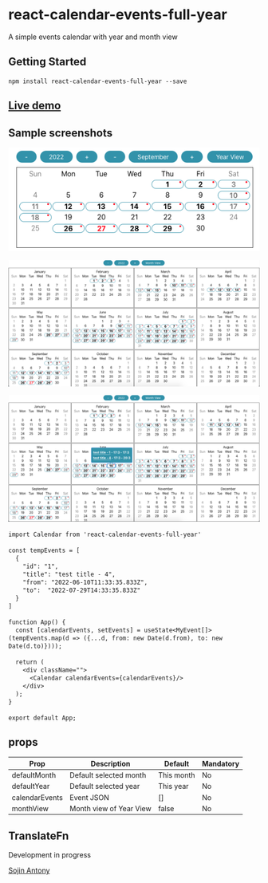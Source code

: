 # react-calendar-events-full-year

A simple events calendar with year and month view

## Getting Started

```
npm install react-calendar-events-full-year --save

```


## [Live demo](https://sojinantony01.github.io/react-calendar-events-full-year/)


## Sample screenshots

![alt text](https://raw.githubusercontent.com/sojinantony01/react-calendar-events-full-year/main/public/images/month.png)

![alt text](https://raw.githubusercontent.com/sojinantony01/react-calendar-events-full-year/main/public/images/year.png)

![alt text](https://raw.githubusercontent.com/sojinantony01/react-calendar-events-full-year/main/public/images/year-event.png)



```
import Calendar from 'react-calendar-events-full-year'

const tempEvents = [
  {
    "id": "1",
    "title": "test title - 4",
    "from": "2022-06-10T11:33:35.833Z",
    "to":  "2022-07-29T14:33:35.833Z"
  }
]

function App() {
  const [calendarEvents, setEvents] = useState<MyEvent[]>(tempEvents.map(d => ({...d, from: new Date(d.from), to: new Date(d.to)})));
  
  return (
    <div className="">
      <Calendar calendarEvents={calendarEvents}/>
    </div>
  );
}

export default App;

```
## props

| Prop | Description | Default | Mandatory
| --- | --- | -- | -- |
| defaultMonth | Default selected month  | This month  |  No |
| defaultYear | Default selected year  | This year  |  No |
| calendarEvents | Event JSON | [] | No
| monthView | Month view of Year View | false | No


## TranslateFn

  Development in progress



[Sojin Antony](https://github.com/sojinantony01)

